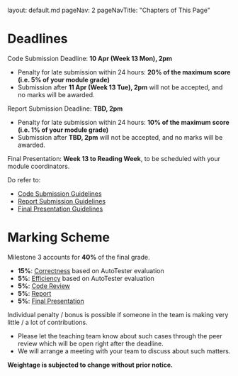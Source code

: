 <br>

<frontmatter>
  layout: default.md
  pageNav: 2
  pageNavTitle: "Chapters of This Page"
</frontmatter>

[](#deadlines)Deadlines
=======================

Code Submission Deadline: **10 Apr (Week 13 Mon), 2pm**

*   Penalty for late submission within 24 hours: **20% of the maximum score (i.e. 5% of your module grade)**
*   Submission after **11 Apr (Week 13 Tue), 2pm** will not be accepted, and no marks will be awarded.

Report Submission Deadline: **TBD, 2pm**

*   Penalty for late submission within 24 hours: **10% of the maximum score (i.e. 1% of your module grade)**
*   Submission after **TBD, 2pm** will not be accepted, and no marks will be awarded.

Final Presentation: **Week 13 to Reading Week**, to be scheduled with your module coordinators.

Do refer to:

*   [Code Submission Guidelines](../project-requirement-guidelines/csg.html)
*   [Report Submission Guidelines](../project-requirement-guidelines/rsg.html)
*   [Final Presentation Guidelines](https://github.com/nus-cs3203/project-wiki/wiki/Guidelines-Final-Presentation)

[](#marking-scheme)Marking Scheme
=================================

Milestone 3 accounts for **40%** of the final grade.

*   **15%**: [Correctness](../project-requirement-guidelines/gg.html#spa-correctness-grading) based on AutoTester evaluation
*   **5%**: [Efficiency](../project-requirement-guidelines/gg.html#spa-efficiency-grading) based on AutoTester evaluation
*   **5%**: [Code Review](../project-requirement-guidelines/gg.html#code-review)
*   **5%**: [Report](../project-requirement-guidelines/gg.html#report-grading)
*   **5%**: [Final Presentation](../project-requirement-guidelines/fp.html)


Individual penalty / bonus is possible if someone in the team is making very little / a lot of contributions.

*   Please let the teaching team know about such cases through the peer review which will be open right after the deadline.
*   We will arrange a meeting with your team to discuss about such matters.

**Weightage is subjected to change without prior notice.**
